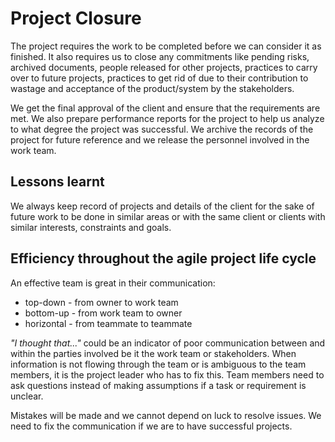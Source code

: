 # Project Closure
The project requires the work to be completed before we can consider it as finished. It also requires us to close any commitments like pending risks, archived documents, people released for other projects, practices to carry over to future projects, practices to get rid of due to their contribution to wastage and acceptance of the product/system by the stakeholders.

We get the final approval of the client and ensure that the requirements are met. We also prepare performance reports for the project to help us analyze to what degree the project was successful. We archive the records of the project for future reference and we release the personnel involved in the work team.

## Lessons learnt
We always keep record of projects and details of the client for the sake of future work to be done in similar areas or with the same client or clients with similar interests, constraints and goals.

## Efficiency throughout the agile project life cycle
An effective team is great in their communication:
- top-down - from owner to work team
- bottom-up - from work team to owner
- horizontal - from teammate to teammate

*"I thought that..."* could be an indicator of poor communication between and within the parties involved be it the work team or stakeholders. When information is not flowing through the team or is ambiguous to the team members, it is the project leader who has to fix this. Team members need to ask questions instead of making assumptions if a task or requirement is unclear.

Mistakes will be made and we cannot depend on luck to resolve issues. We need to fix the communication if we are to have successful projects.
